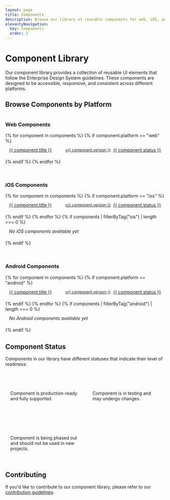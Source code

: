 ```yaml
---
layout: page
title: Components
description: Browse our library of reusable components for web, iOS, and Android platforms.
eleventyNavigation:
  key: Components
  order: 2
---
```


# Component Library

Our component library provides a collection of reusable UI elements that follow the Enterprise Design System guidelines. These components are designed to be accessible, responsive, and consistent across different platforms.

## Browse Components by Platform

<div class="component-grid">
  <div class="component-category">
    <h3>Web Components</h3>
    <ul class="component-list">
      {% for component in components %}
        {% if component.platform == "web" %}
          <li class="component-item">
            <a href="/components/{{ component.name }}/" class="component-link">
              <span class="component-title">{{ component.title }}</span>
              <span class="component-version">v{{ component.version }}</span>
              <span class="component-status status-{{ component.status }}">{{ component.status }}</span>
            </a>
          </li>
        {% endif %}
      {% endfor %}
    </ul>
  </div>
  
  <div class="component-category">
    <h3>iOS Components</h3>
    <ul class="component-list">
      {% for component in components %}
        {% if component.platform == "ios" %}
          <li class="component-item">
            <a href="/components/{{ component.name }}/" class="component-link">
              <span class="component-title">{{ component.title }}</span>
              <span class="component-version">v{{ component.version }}</span>
              <span class="component-status status-{{ component.status }}">{{ component.status }}</span>
            </a>
          </li>
        {% endif %}
      {% endfor %}
      {% if components | filterByTag("ios") | length === 0 %}
        <li class="component-item empty">No iOS components available yet</li>
      {% endif %}
    </ul>
  </div>
  
  <div class="component-category">
    <h3>Android Components</h3>
    <ul class="component-list">
      {% for component in components %}
        {% if component.platform == "android" %}
          <li class="component-item">
            <a href="/components/{{ component.name }}/" class="component-link">
              <span class="component-title">{{ component.title }}</span>
              <span class="component-version">v{{ component.version }}</span>
              <span class="component-status status-{{ component.status }}">{{ component.status }}</span>
            </a>
          </li>
        {% endif %}
      {% endfor %}
      {% if components | filterByTag("android") | length === 0 %}
        <li class="component-item empty">No Android components available yet</li>
      {% endif %}
    </ul>
  </div>
</div>

## Component Status

Components in our library have different statuses that indicate their level of readiness:

<div class="status-legend">
  <div class="status-item">
    <span class="status-badge status-stable">Stable</span>
    <p>Component is production-ready and fully supported.</p>
  </div>
  <div class="status-item">
    <span class="status-badge status-beta">Beta</span>
    <p>Component is in testing and may undergo changes.</p>
  </div>
  <div class="status-item">
    <span class="status-badge status-deprecated">Deprecated</span>
    <p>Component is being phased out and should not be used in new projects.</p>
  </div>
</div>

## Contributing

If you'd like to contribute to our component library, please refer to our [contribution guidelines](/support/contribute/).

<style>
  .component-grid {
    display: grid;
    grid-template-columns: repeat(auto-fill, minmax(300px, 1fr));
    gap: 2rem;
    margin-bottom: 2rem;
  }
  
  .component-list {
    list-style: none;
    padding: 0;
    margin: 0;
  }
  
  .component-item {
    margin-bottom: 0.5rem;
  }
  
  .component-link {
    display: flex;
    align-items: center;
    padding: 0.75rem;
    border: 1px solid var(--color-border);
    border-radius: 4px;
    transition: background-color 0.2s ease;
  }
  
  .component-link:hover {
    background-color: var(--color-bg-hover);
    text-decoration: none;
  }
  
  .component-title {
    flex: 1;
  }
  
  .component-version {
    font-size: 0.75rem;
    color: var(--color-text-muted);
    margin-right: 0.5rem;
  }
  
  .component-item.empty {
    padding: 0.75rem;
    color: var(--color-text-muted);
    font-style: italic;
    border: 1px dashed var(--color-border);
    border-radius: 4px;
  }
  
  .status-legend {
    display: grid;
    grid-template-columns: repeat(auto-fill, minmax(200px, 1fr));
    gap: 1rem;
    margin-bottom: 2rem;
  }
  
  .status-item {
    padding: 1rem;
    border: 1px solid var(--color-border);
    border-radius: 4px;
  }
  
  .status-badge {
    display: inline-block;
    padding: 0.25rem 0.5rem;
    border-radius: 4px;
    font-size: 0.75rem;
    font-weight: 600;
    margin-bottom: 0.5rem;
  }
  
  .status-stable {
    background-color: var(--color-success);
    color: white;
  }
  
  .status-beta {
    background-color: var(--color-warning);
    color: white;
  }
  
  .status-deprecated {
    background-color: var(--color-error);
    color: white;
  }
</style>
